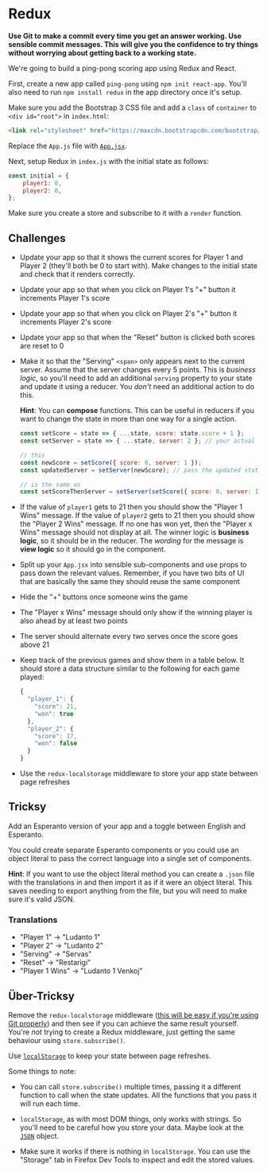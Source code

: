 # Redux

**Use Git to make a commit every time you get an answer working. Use sensible commit messages. This will give you the confidence to try things without worrying about getting back to a working state.**

We're going to build a ping-pong scoring app using Redux and React.

First, create a new app called `ping-pong` using `npm init react-app`. You'll also need to run `npm install redux` in the app directory once it's setup.

Make sure you add the Bootstrap 3 CSS file and add a `class` of `container` to `<div id="root">` in `index.html`:

```html
<link rel="stylesheet" href="https://maxcdn.bootstrapcdn.com/bootstrap/3.3.7/css/bootstrap.min.css">
```

Replace the `App.js` file with [`App.jsx`](App.jsx).

Next, setup Redux in `index.js` with the initial state as follows:

```js
const initial = {
    player1: 0,
    player2: 0,
};
```

Make sure you create a store and subscribe to it with a `render` function.


## Challenges

- Update your app so that it shows the current scores for Player 1 and Player 2 (they'll both be 0 to start with). Make changes to the initial state and check that it renders correctly.

- Update your app so that when you click on Player 1's "+" button it increments Player 1's score

- Update your app so that when you click on Player 2's "+" button it increments Player 2's score

- Update your app so that when the "Reset" button is clicked both scores are reset to 0

- Make it so that the "Serving" `<span>` only appears next to the current server. Assume that the server changes every 5 points. This is *business logic*, so you'll need to add an additional `serving` property to your state and update it using a reducer. You *don't* need an additional action to do this.

    **Hint**: You can **compose** functions. This can be useful in reducers if you want to change the state in more than one way for a single action.

    ```javascript
    const setScore = state => { ...state, score: state.score + 1 };
    const setServer = state => { ...state, server: 2 }; // your actual setServer function will do more than this

    // this
    const newScore = setScore({ score: 0, server: 1 });
    const updatedServer = setServer(newScore); // pass the updated state into setServer

    // is the same as
    const setScoreThenServer = setServer(setScore({ score: 0, server: 1 }));
    ```

- If the value of `player1` gets to 21 then you should show the "Player 1 Wins" message. If the value of `player2` gets to 21 then you should show the "Player 2 Wins" message. If no one has won yet, then the "Player x Wins" message should not display at all. The winner logic is **business logic**, so it should be in the reducer. The *wording* for the message is **view logic** so it should go in the component.

- Split up your `App.jsx` into sensible sub-components and use props to pass down the relevant values. Remember, if you have two bits of UI that are basically the same they should reuse the same component

- Hide the "+" buttons once someone wins the game

- The "Player x Wins" message should only show if the winning player is also ahead by at least two points

- The server should alternate every two serves once the score goes above 21

- Keep track of the previous games and show them in a table below. It should store a data structure similar to the following for each game played:

    ```js
    {
      "player_1": {
        "score": 21,
        "won": true
      },
      "player_2": {
        "score": 17,
        "won": false
      }
    }
    ```

- Use the `redux-localstorage` middleware to store your app state between page refreshes


## Tricksy

Add an Esperanto version of your app and a toggle between English and Esperanto.

You could create separate Esperanto components or you could use an object literal to pass the correct language into a single set of components.

**Hint**: If you want to use the object literal method you can create a `.json` file with the translations in and then import it as if it were an object literal. This saves needing to export anything from the file, but you will need to make sure it's valid JSON.

### Translations

- "Player 1" -> "Ludanto 1"
- "Player 2" -> "Ludanto 2"
- "Serving" -> "Servas"
- "Reset" -> "Restarigi"
- "Player 1 Wins" -> "Ludanto 1 Venkoj"


## Über-Tricksy

Remove the `redux-localstorage` middleware ([this will be easy if you're using Git properly](https://git-scm.com/docs/git-revert)) and then see if you can achieve the same result yourself. You're *not* trying to create a Redux middleware, just getting the same behaviour using `store.subscribe()`.

Use [`localStorage`](https://developer.mozilla.org/en-US/docs/Web/API/Web_Storage_API/Using_the_Web_Storage_API) to keep your state between page refreshes.

Some things to note:

- You can call `store.subscribe()` multiple times, passing it a different function to call when the state updates. All the functions that you pass it will run each time.

- `localStorage`, as with most DOM things, only works with strings. So you'll need to be careful how you store your data. Maybe look at the [`JSON`](https://developer.mozilla.org/en-US/docs/Web/JavaScript/Reference/Global_Objects/JSON#Methods) object.

- Make sure it works if there is nothing in `localStorage`. You can use the "Storage" tab in Firefox Dev Tools to inspect and edit the stored values.
